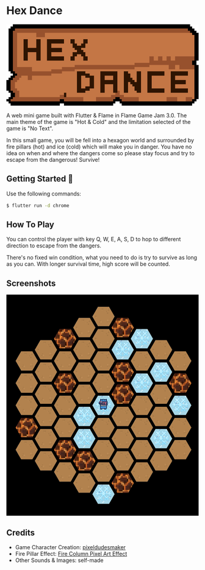 # Hex Dance

![banner](/banner.png)

A web mini game built with Flutter & Flame in Flame Game Jam 3.0. The main theme of the game is "Hot & Cold" and the limitation selected of the game is "No Text".

In this small game, you will be fell into a hexagon world and surrounded by fire pillars (hot) and ice (cold) which will make you in danger. You have no idea on when and where the dangers come so please stay focus and try to escape from the dangerous! Survive!

## Getting Started 🚀
Use the following commands:
```sh
$ flutter run -d chrome
```

## How To Play
You can control the player with key Q, W, E, A, S, D to hop to different direction to escape from the dangers. 

There's no fixed win condition, what you need to do is try to survive as long as you can. With longer survival time, high score will be counted.

## Screenshots
![screenshot](/screenshot.png)

## Credits
- Game Character Creation: [pixeldudesmaker](https://0x72.itch.io/pixeldudesmaker)
- Fire Pillar Effect: [Fire Column Pixel Art Effect](https://sanctumpixel.itch.io/fire-column-pixel-art-effect)
- Other Sounds & Images: self-made